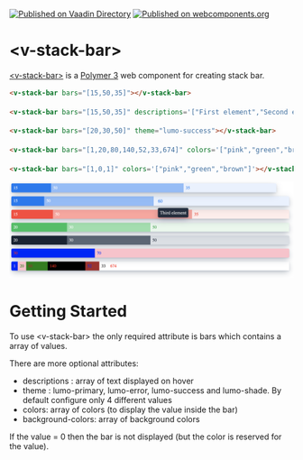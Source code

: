 [![Published on Vaadin Directory](https://img.shields.io/badge/Vaadin%20Directory-published-00b4f0.svg)](https://vaadin.com/directory/component/jcgueriaud1v-stack-bar)
[![Published on webcomponents.org](https://img.shields.io/badge/webcomponents.org-published-blue.svg)](https://www.webcomponents.org/element/jcgueriaud/v-stack-bar)

# &lt;v-stack-bar&gt;


[&lt;v-stack-bar&gt;](https://vaadin.com/directory/component/jcgueriaud1v-stack-bar) is a [Polymer 3](http://polymer-project.org) web component for creating stack bar.

<!--
```
<custom-element-demo>
  <template>
    <script type="module" src="src/v-stack-bar.js"></script>
    <v-stack-bar bars="[15,50,35]"></v-stack-bar>
    <v-stack-bar bars="[15,50,35]" descriptions='["First element","Second element","Third element"]'></v-stack-bar>
    <v-stack-bar bars="[20,30,50]" theme="lumo-success"></v-stack-bar>
    <v-stack-bar bars="[1,20,80,140,52,33,674]" colors='["pink","green","brown","red","blue","black","red"]' background-colors='["blue","pink","green","black","brown"]'></v-stack-bar>
    <v-stack-bar bars="[1,0,1]" colors='["pink","green","brown"]'></v-stack-bar>
  </template>
</custom-element-demo>
```
-->
```html
<v-stack-bar bars="[15,50,35]"></v-stack-bar>

<v-stack-bar bars="[15,50,35]" descriptions='["First element","Second element","Third element"]'></v-stack-bar>

<v-stack-bar bars="[20,30,50]" theme="lumo-success"></v-stack-bar>

<v-stack-bar bars="[1,20,80,140,52,33,674]" colors='["pink","green","brown","red","blue","black","red"]' background-colors='["blue","pink","green","black","brown"]'></v-stack-bar>

<v-stack-bar bars="[1,0,1]" colors='["pink","green","brown"]'></v-stack-bar>
```

![Screenshot](https://raw.githubusercontent.com/jcgueriaud1/v-stack-bar/master/screenshot.png)

# Getting Started  

To use &lt;v-stack-bar&gt; the only required attribute is bars which contains a array of values.

There are more optional attributes:
* descriptions : array of text displayed on hover
* theme : lumo-primary, lumo-error, lumo-success and lumo-shade. By default configure only 4 different values
* colors: array of colors (to display the value inside the bar)
* background-colors: array of background colors

If the value = 0 then the bar is not displayed (but the color is reserved for the value).


